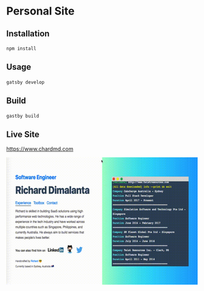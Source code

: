 # Personal Site

## Installation

`npm install`

## Usage

`gatsby develop`

## Build

`gastby build`

## Live Site

<a href="https://www.chardmd.com" target="_blank">https://www.chardmd.com</a>

![Alt Text](screenshot.gif)
